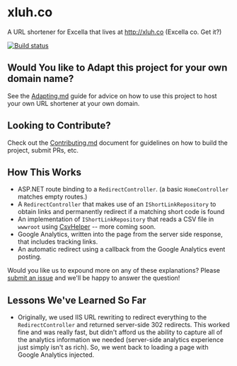 # xluh.co

A URL shortener for Excella that lives at <http://xluh.co> (Excella co. Get it?)

[![Build status](https://ci.appveyor.com/api/projects/status/n2268tskumo12j57?svg=true)](https://ci.appveyor.com/project/SeanKilleen/xluhco)

## Would You like to Adapt this project for your own domain name?

See the [Adapting.md](Adapting.md) guide for advice on how to use this project to host your own URL shortener at your own domain. 

## Looking to Contribute?

Check out the [Contributing.md](Contributing.md) document for guidelines on how to build the project, submit PRs, etc.

## How This Works

* ASP.NET route binding to a `RedirectController`. (a basic `HomeController` matches empty routes.)
* A `RedirectController` that makes use of an `IShortLinkRepository` to obtain links and permanently redirect if a matching short code is found
* An implementation of `IShortLinkRepository` that reads a CSV file in `wwwroot` using [CsvHelper](https://joshclose.github.io/CsvHelper/) -- more coming soon.
* Google Analytics, written into the page from the server side response, that includes tracking links.
* An automatic redirect using a callback from the Google Analytics event posting.

Would you like us to expound more on any of these explanations? Please [submit an issue](http://github.com/excellalabs/xluhco/issues/new) and we'll be happy to answer the question!

## Lessons We've Learned So Far

* Originally, we used IIS URL rewriting to redirect everything to the `RedirectController` and returned server-side 302 redirects. This worked fine and was really fast, but didn't afford us the ability to capture all of the analytics information we needed (server-side analytics experience just simply isn't as rich). So, we went back to loading a page with Google Analytics injected.
